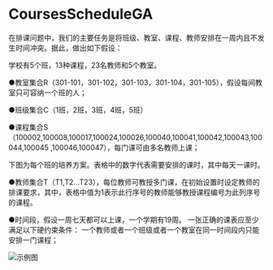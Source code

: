 # CoursesScheduleGA
在排课问题中，我们的主要任务是将班级、教室、课程、教师安排在一周内且不发生时间冲突。据此，做出如下假设：

学校有5个班，13种课程，23名教师和5个教室。

●教室集合R（301-101，301-102，301-103，301-104，301-105），假设每间教室只可容纳一个班的人；

●班级集合C（1班，2班，3班，4班，5班）

●课程集合S（100002,100008,100017,100024,100026,100040,100041,100042,100043,100044,100045	,100046,100047），每门课可由多名教师上课；

下图为每个班的培养方案。表格中的数字代表需要安排的课时，其中每天一课时。

●教师集合T（T1,T2…T23），每位教师可教授多门课，在初始设置时设定教师的排课要求，其中，表格中值为1表示此行序号的教师能够教授课程编号为此列序号的课程。

●时间段，假设一周七天都可以上课，一个学期有19周。
一张正确的课表应至少满足以下硬约束条件：
一个教师或者一个班级或者一个教室在同一时间段内只能安排一门课程；

![示例图](https://github.com/chunxi-alpc/CoursesScheduleGA/blob/master/图片1.png)
